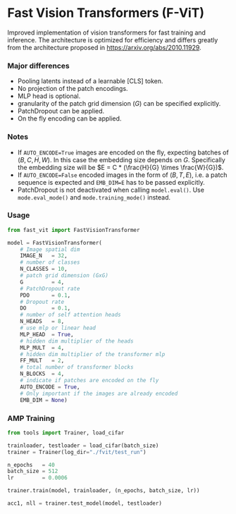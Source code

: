 # Fast Vision Transformers (F-ViT)
Improved implementation of vision transformers for fast training and inference.
The architecture is optimized for efficiency and differs greatly from the architecture proposed in https://arxiv.org/abs/2010.11929.

### Major differences

- Pooling latents instead of a learnable [CLS] token.
- No projection of the patch encodings.
- MLP head is optional.
- granularity of the patch grid dimension ($G$) can be specified explicitly.
- PatchDropout can be applied.
- On the fly encoding can be applied.


### Notes
- If ```AUTO_ENCODE=True``` images are encoded on the fly, expecting batches of $(B, C, H, W)$. In this case the embedding size depends on $G$. Specifically the embedding size will be $E = C * (\frac{H}{G} \times \frac{W}{G})$.
- If ```AUTO_ENCODE=False``` encoded images in the form of $(B, T, E)$, i.e. a patch sequence is expected and ```EMB_DIM=E``` has to be passed explicitly.
- PatchDropout is not deactivated when calling ```model.eval()```. Use ```mode.eval_mode()``` and  ```mode.training_mode()``` instead.


### Usage

```python
from fast_vit import FastVisionTransformer
```

```python
model = FastVisionTransformer(
    # Image spatial dim
    IMAGE_N   = 32,
    # number of classes
    N_CLASSES = 10,
    # patch grid dimension (GxG)
    G         = 4,
    # PatchDropout rate
    PDO       = 0.1,
    # Dropout rate
    DO        = 0.1,
    # number of self attention heads
    N_HEADS   = 8,
    # use mlp or linear head
    MLP_HEAD  = True,
    # hidden dim multiplier of the heads
    MLP_MULT  = 4,
    # hidden dim multiplier of the transformer mlp
    FF_MULT   = 2,
    # total number of transformer blocks
    N_BLOCKS  = 4,
    # indicate if patches are encoded on the fly
    AUTO_ENCODE = True,
    # Only important if the images are already encoded
    EMB_DIM = None)
```

### AMP Training 

```python
from tools import Trainer, load_cifar
```

```python
trainloader, testloader = load_cifar(batch_size)
trainer = Trainer(log_dir="./fvit/test_run")
```

```python
n_epochs   = 40
batch_size = 512
lr         = 0.0006
```

```python
trainer.train(model, trainloader, (n_epochs, batch_size, lr))

acc1, nll = trainer.test_model(model, testloader)
```

